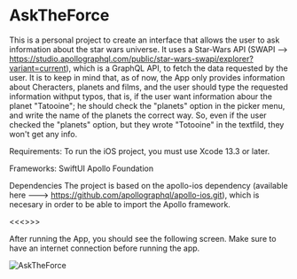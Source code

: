 # AskTheForce
This is a personal project to create an interface that allows the user to ask information about the star wars universe. It uses a Star-Wars API (SWAPI --> 
https://studio.apollographql.com/public/star-wars-swapi/explorer?variant=current), which is a GraphQL API, to fetch the data requested by the user. It is 
to keep in mind that, as of now, the App only provides information about Cheracters, planets and films, and the user should type the requested information 
withput typos, that is, if the user want information abour the planet "Tatooine"; he should check the "planets" option in the picker menu, and write the name
of the planets the correct way. So, even if the user checked the "planets" option, but they wrote "Totooine" in the textfild, they won't get any info. 

Requirements: 
To run the iOS project, you must use Xcode 13.3 or later.

Frameworks: 
SwiftUI 
Apollo 
Foundation 

Dependencies 
The project is based on the apollo-ios dependency (available here ---> https://github.com/apollographql/apollo-ios.git), which is necesary in order to be able 
to import the Apollo framework. 

<<<<THIS IS AN UNFINISHED PROJECT>>>>

After running the App, you should see the following screen. Make sure to have an internet connection before running the app. 


![AskTheForce](https://user-images.githubusercontent.com/99818957/186065459-7a9a12f8-6db7-4517-8ea2-9d6fbf7ae772.png)
